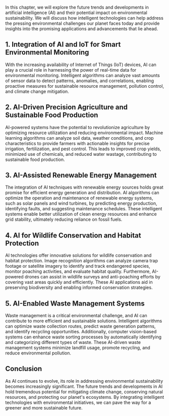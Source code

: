 
In this chapter, we will explore the future trends and developments in artificial intelligence (AI) and their potential impact on environmental sustainability. We will discuss how intelligent technologies can help address the pressing environmental challenges our planet faces today and provide insights into the promising applications and advancements that lie ahead.

1\. Integration of AI and IoT for Smart Environmental Monitoring
---------------------------------------------------------------

With the increasing availability of Internet of Things (IoT) devices, AI can play a crucial role in harnessing the power of real-time data for environmental monitoring. Intelligent algorithms can analyze vast amounts of sensor data to detect patterns, anomalies, and correlations, enabling proactive measures for sustainable resource management, pollution control, and climate change mitigation.

2\. AI-Driven Precision Agriculture and Sustainable Food Production
------------------------------------------------------------------

AI-powered systems have the potential to revolutionize agriculture by optimizing resource utilization and reducing environmental impact. Machine learning algorithms can analyze soil data, weather conditions, and crop characteristics to provide farmers with actionable insights for precise irrigation, fertilization, and pest control. This leads to improved crop yields, minimized use of chemicals, and reduced water wastage, contributing to sustainable food production.

3\. AI-Assisted Renewable Energy Management
------------------------------------------

The integration of AI techniques with renewable energy sources holds great promise for efficient energy generation and distribution. AI algorithms can optimize the operation and maintenance of renewable energy systems, such as solar panels and wind turbines, by predicting energy production, identifying faults, and suggesting maintenance schedules. These intelligent systems enable better utilization of clean energy resources and enhance grid stability, ultimately reducing reliance on fossil fuels.

4\. AI for Wildlife Conservation and Habitat Protection
------------------------------------------------------

AI technologies offer innovative solutions for wildlife conservation and habitat protection. Image recognition algorithms can analyze camera trap footage or satellite imagery to identify and track endangered species, monitor poaching activities, and evaluate habitat quality. Furthermore, AI-powered drones can assist in wildlife surveys and anti-poaching efforts by covering vast areas quickly and efficiently. These AI applications aid in preserving biodiversity and enabling informed conservation strategies.

5\. AI-Enabled Waste Management Systems
--------------------------------------

Waste management is a critical environmental challenge, and AI can contribute to more efficient and sustainable solutions. Intelligent algorithms can optimize waste collection routes, predict waste generation patterns, and identify recycling opportunities. Additionally, computer vision-based systems can enhance waste sorting processes by automatically identifying and categorizing different types of waste. These AI-driven waste management systems minimize landfill usage, promote recycling, and reduce environmental pollution.

Conclusion
----------

As AI continues to evolve, its role in addressing environmental sustainability becomes increasingly significant. The future trends and developments in AI hold tremendous potential for mitigating climate change, conserving natural resources, and protecting our planet's ecosystems. By integrating intelligent technologies with environmental initiatives, we can pave the way for a greener and more sustainable future.
